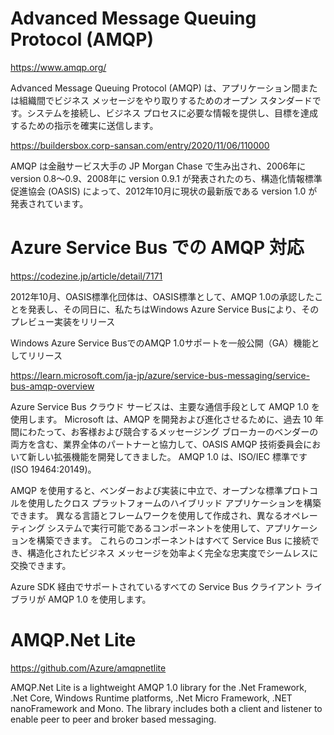 # Advanced Message Queuing Protocol (AMQP)


https://www.amqp.org/

Advanced Message Queuing Protocol (AMQP) は、アプリケーション間または組織間でビジネス メッセージをやり取りするためのオープン スタンダードです。システムを接続し、ビジネス プロセスに必要な情報を提供し、目標を達成するための指示を確実に送信します。

https://buildersbox.corp-sansan.com/entry/2020/11/06/110000

AMQP は金融サービス大手の JP Morgan Chase で生み出され、2006年に version 0.8～0.9、2008年に version 0.9.1 が発表されたのち、構造化情報標準促進協会 (OASIS) によって、2012年10月に現状の最新版である version 1.0 が発表されています。

# Azure Service Bus での AMQP 対応


https://codezine.jp/article/detail/7171

2012年10月、OASIS標準化団体は、OASIS標準として、AMQP 1.0の承認したことを発表し、その同日に、私たちはWindows Azure Service Busにより、そのプレビュー実装をリリース

Windows Azure Service BusでのAMQP 1.0サポートを一般公開（GA）機能としてリリース


https://learn.microsoft.com/ja-jp/azure/service-bus-messaging/service-bus-amqp-overview

Azure Service Bus クラウド サービスは、主要な通信手段として AMQP 1.0 を使用します。 Microsoft は、AMQP を開発および進化させるために、過去 10 年間にわたって、お客様および競合するメッセージング ブローカーのベンダーの両方を含む、業界全体のパートナーと協力して、OASIS AMQP 技術委員会において新しい拡張機能を開発してきました。 AMQP 1.0 は、ISO/IEC 標準です (ISO 19464:20149)。

AMQP を使用すると、ベンダーおよび実装に中立で、オープンな標準プロトコルを使用したクロス プラットフォームのハイブリッド アプリケーションを構築できます。 異なる言語とフレームワークを使用して作成され、異なるオペレーティング システムで実行可能であるコンポーネントを使用して、アプリケーションを構築できます。 これらのコンポーネントはすべて Service Bus に接続でき、構造化されたビジネス メッセージを効率よく完全な忠実度でシームレスに交換できます。

Azure SDK 経由でサポートされているすべての Service Bus クライアント ライブラリが AMQP 1.0 を使用します。

# AMQP.Net Lite


https://github.com/Azure/amqpnetlite

AMQP.Net Lite is a lightweight AMQP 1.0 library for the .Net Framework, .Net Core, Windows Runtime platforms, .Net Micro Framework, .NET nanoFramework and Mono. The library includes both a client and listener to enable peer to peer and broker based messaging.
